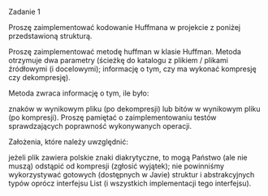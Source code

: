 Zadanie 1

Proszę zaimplementować kodowanie Huffmana w projekcie z poniżej przedstawioną strukturą.

Proszę zaimplementować metodę huffman w klasie Huffman. Metoda otrzymuje dwa parametry (ścieżkę do katalogu z plikiem / plikami źródłowymi (i docelowymi); informację o tym, czy ma wykonać kompresję czy dekompresję).

Metoda zwraca informację o tym, ile było:

znaków w wynikowym pliku (po dekompresji)
lub
bitów w wynikowym pliku (po kompresji).
Proszę pamiętać o zaimplementowaniu testów sprawdzających poprawność wykonywanych operacji.

Założenia, które należy uwzględnić:

jeżeli plik zawiera polskie znaki diakrytyczne, to mogą Państwo (ale nie muszą) odstąpić od kompresji (zgłosić wyjątek);
nie powinniśmy wykorzystywać gotowych (dostępnych w Javie) struktur i abstrakcyjnych typów oprócz interfejsu List (i wszystkich implementacji tego interfejsu).
